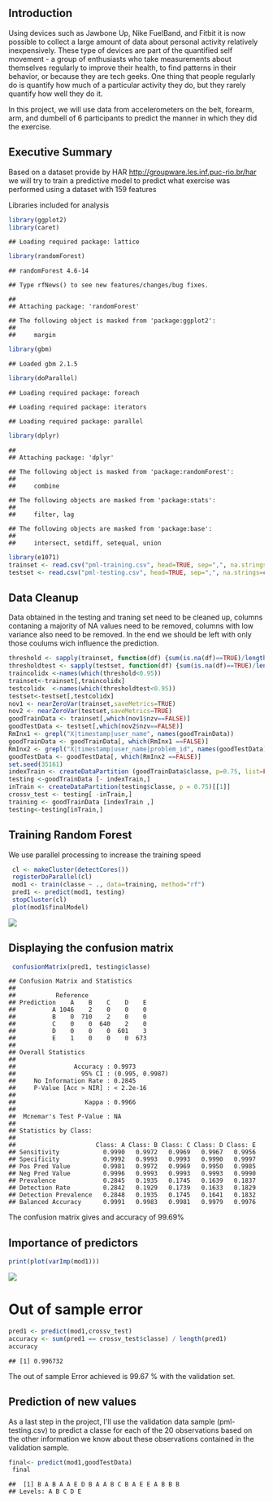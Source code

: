 Introduction
------------

Using devices such as Jawbone Up, Nike FuelBand, and Fitbit it is now possible to collect a large amount of data about personal activity relatively inexpensively. These type of devices are part of the quantified self movement - a group of enthusiasts who take measurements about themselves regularly to improve their health, to find patterns in their behavior, or because they are tech geeks. One thing that people regularly do is quantify how much of a particular activity they do, but they rarely quantify how well they do it.

In this project, we will use data from accelerometers on the belt, forearm, arm, and dumbell of 6 participants to predict the manner in which they did the exercise.

Executive Summary
-----------------

Based on a dataset provide by HAR <http://groupware.les.inf.puc-rio.br/har> we will try to train a predictive model to predict what exercise was performed using a dataset with 159 features

Libraries included for analysis

``` r
library(ggplot2)
library(caret)
```

    ## Loading required package: lattice

``` r
library(randomForest)
```

    ## randomForest 4.6-14

    ## Type rfNews() to see new features/changes/bug fixes.

    ## 
    ## Attaching package: 'randomForest'

    ## The following object is masked from 'package:ggplot2':
    ## 
    ##     margin

``` r
library(gbm)
```

    ## Loaded gbm 2.1.5

``` r
library(doParallel)
```

    ## Loading required package: foreach

    ## Loading required package: iterators

    ## Loading required package: parallel

``` r
library(dplyr)
```

    ## 
    ## Attaching package: 'dplyr'

    ## The following object is masked from 'package:randomForest':
    ## 
    ##     combine

    ## The following objects are masked from 'package:stats':
    ## 
    ##     filter, lag

    ## The following objects are masked from 'package:base':
    ## 
    ##     intersect, setdiff, setequal, union

``` r
library(e1071)
trainset <- read.csv("pml-training.csv", head=TRUE, sep=",", na.strings=c("NA","#DIV/0!","")) 
testset <- read.csv("pml-testing.csv", head=TRUE, sep=",", na.strings=c("NA","#DIV/0!",""))  
```

Data Cleanup
------------

Data obtained in the testing and traning set need to be cleaned up, columns contaning a majority of NA values need to be removed, columns with low variance also need to be removed. In the end we should be left with only those coulums wich influence the prediction.

``` r
threshold <- sapply(trainset, function(df) {sum(is.na(df)==TRUE)/length(df)})
thresholdtest <- sapply(testset, function(df) {sum(is.na(df)==TRUE)/length(df)})
traincolidx <-names(which(threshold<0.95))
trainset<-trainset[,traincolidx]
testcolidx  <-names(which(thresholdtest<0.95))
testset<-testset[,testcolidx]
nov1 <- nearZeroVar(trainset,saveMetrics=TRUE)
nov2 <- nearZeroVar(testset,saveMetrics=TRUE)
goodTrainData <- trainset[,which(nov1$nzv==FALSE)]
goodTestData <- testset[,which(nov2$nzv==FALSE)]
RmInx1 <- grepl("X|timestamp|user_name", names(goodTrainData))
goodTrainData <- goodTrainData[, which(RmInx1 ==FALSE)]
RmInx2 <- grepl("X|timestamp|user_name|problem_id", names(goodTestData))
goodTestData <- goodTestData[, which(RmInx2 ==FALSE)]
set.seed(35161)
indexTrain <- createDataPartition (goodTrainData$classe, p=0.75, list=FALSE)
testing <-goodTrainData [- indexTrain,]
inTrain <- createDataPartition(testing$classe, p = 0.75)[[1]]
crossv_test <- testing[ -inTrain,]
training <- goodTrainData [indexTrain ,]
testing<-testing[inTrain,]
```

Training Random Forest
----------------------

We use parallel processing to increase the training speed

``` r
 cl <- makeCluster(detectCores())
 registerDoParallel(cl)
 mod1 <- train(classe ~ ., data=training, method="rf")
 pred1 <- predict(mod1, testing)
 stopCluster(cl)
 plot(mod1$finalModel)
```

![](PracticalMachineLearningProject_files/figure-markdown_github/unnamed-chunk-3-1.png)

Displaying the confusion matrix
-------------------------------

``` r
 confusionMatrix(pred1, testing$classe)
```

    ## Confusion Matrix and Statistics
    ## 
    ##           Reference
    ## Prediction    A    B    C    D    E
    ##          A 1046    2    0    0    0
    ##          B    0  710    2    0    0
    ##          C    0    0  640    2    0
    ##          D    0    0    0  601    3
    ##          E    1    0    0    0  673
    ## 
    ## Overall Statistics
    ##                                          
    ##                Accuracy : 0.9973         
    ##                  95% CI : (0.995, 0.9987)
    ##     No Information Rate : 0.2845         
    ##     P-Value [Acc > NIR] : < 2.2e-16      
    ##                                          
    ##                   Kappa : 0.9966         
    ##                                          
    ##  Mcnemar's Test P-Value : NA             
    ## 
    ## Statistics by Class:
    ## 
    ##                      Class: A Class: B Class: C Class: D Class: E
    ## Sensitivity            0.9990   0.9972   0.9969   0.9967   0.9956
    ## Specificity            0.9992   0.9993   0.9993   0.9990   0.9997
    ## Pos Pred Value         0.9981   0.9972   0.9969   0.9950   0.9985
    ## Neg Pred Value         0.9996   0.9993   0.9993   0.9993   0.9990
    ## Prevalence             0.2845   0.1935   0.1745   0.1639   0.1837
    ## Detection Rate         0.2842   0.1929   0.1739   0.1633   0.1829
    ## Detection Prevalence   0.2848   0.1935   0.1745   0.1641   0.1832
    ## Balanced Accuracy      0.9991   0.9983   0.9981   0.9979   0.9976

The confusion matrix gives and accuracy of 99.69%

Importance of predictors
------------------------

``` r
print(plot(varImp(mod1)))
```

![](PracticalMachineLearningProject_files/figure-markdown_github/unnamed-chunk-5-1.png)

Out of sample error
===================

``` r
pred1 <- predict(mod1,crossv_test)
accuracy <- sum(pred1 == crossv_test$classe) / length(pred1)
accuracy
```

    ## [1] 0.996732

The out of sample Error achieved is 99.67 % with the validation set.

Prediction of new values
------------------------

As a last step in the project, I'll use the validation data sample (pml-testing.csv) to predict a classe for each of the 20 observations based on the other information we know about these observations contained in the validation sample.

``` r
final<- predict(mod1,goodTestData)
 final
```

    ##  [1] B A B A A E D B A A B C B A E E A B B B
    ## Levels: A B C D E
